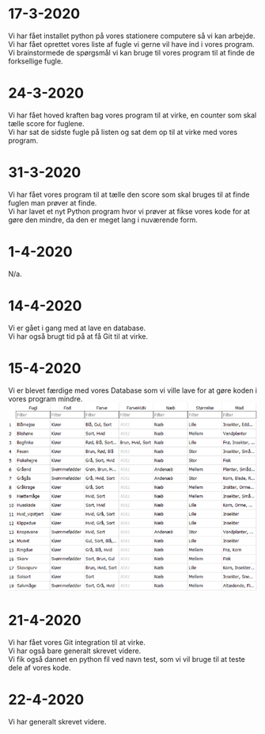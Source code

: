 # 17-3-2020
Vi har fået installet python på vores stationere computere så vi kan arbejde.  
Vi har fået oprettet vores liste af fugle vi gerne vil have ind i vores program.  
Vi brainstormede de spørgsmål vi kan bruge til vores program til at finde de forksellige fugle.  

# 24-3-2020
Vi har fået hoved kraften bag vores program til at virke, en counter som skal tælle score for fuglene.  
Vi har sat de sidste fugle på listen og sat dem op til at virke med vores program.  

# 31-3-2020
Vi har fået vores program til at tælle den score som skal bruges til at finde fuglen man prøver at finde.  
Vi har lavet et nyt Python program hvor vi prøver at fikse vores kode for at gøre den mindre, da den er meget lang i nuværende form.  

# 1-4-2020
N/a.  

# 14-4-2020
Vi er gået i gang med at lave en database.  
Vi har også brugt tid på at få Git til at virke.  

# 15-4-2020
Vi er blevet færdige med vores Database som vi ville lave for at gøre koden i vores program mindre.  
![database](https://github.com/DeRp-DaWg/Fugle/blob/master/Markdown/1.png)

# 21-4-2020
Vi har fået vores Git integration til at virke.  
Vi har også bare generalt skrevet videre.  
Vi fik også dannet en python fil ved navn test, som vi vil bruge til at teste dele af vores kode.  

# 22-4-2020
Vi har generalt skrevet videre.  
